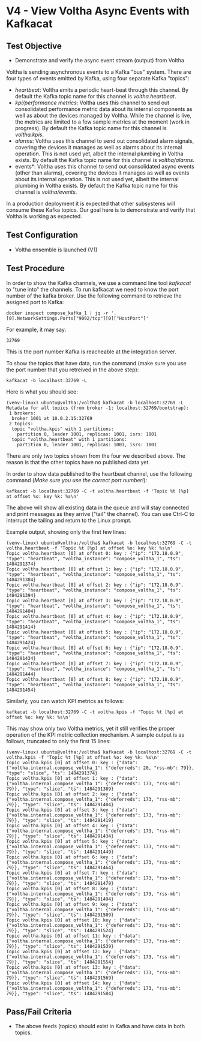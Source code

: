 # V4 - View Voltha Async Events with Kafkacat

## Test Objective

* Demonstrate and verify the async event stream (output) from Voltha

Voltha is sending asynchronous events to a Kafka "bus" system.
There are four types of events emitted by Kafka, using four separate Kafka
"topics":

* *heartbeat*: Voltha emits a periodic heart-beat through this channel. By default the Kafka topic name for this channel is *voltha.heartbeat*.
* *kpi/performance metrics*: Voltha uses this channel to send out consolidated performance metric data about its internal components as well as about the devices managed by Voltha. While the channel is live, the metrics are limited to a few sample metrics at the moment (work in progress).  By default the Kafka topic name for this channel is *voltha.kpis*.
* *alarms*: Voltha uses this channel to send out consolidated alarm signals, covering the devices it manages as well as alarms about its internal operation. This is not used yet, albeit the internal plumbing in Voltha exists. By default the Kafka topic name for this channel is *voltha/alarms*.
* events*: Voltha uses this channel to send out consolidated async events (other than alarms), covering the devices it manages as well as events about its internal operation. This is not used yet, albeit the internal plumbing in Voltha exists. By default the Kafka topic name for this channel is *voltha/events*.

In a production deployment it is expected that other subsystems will consume
these Kafka topics. 
Our goal here is to demonstrate and verify that Voltha is working as expected.

## Test Configuration

* Voltha ensemble is launched (V1)

## Test Procedure

In order to show the Kafka channels, we use a command line tool *kafkacat* to "tune into" the channels.
To run kafkacat we need to know the port number of the kafka broker. Use the following command to retrieve the assigned port to Kafka:

```shell
docker inspect compose_kafka_1 | jq -r '.[0].NetworkSettings.Ports["9092/tcp"][0]["HostPort"]'
```

For example, it may say:

```shell
32769
```

This is the port number Kafka is reacheable at the integration server.

To show the topics that have data, run the command (make sure you use the port number that you retreived in the above step):

```shell
kafkacat -b localhost:32769 -L
```

Here is what you should see:

```shell
(venv-linux) ubuntu@voltha:/voltha$ kafkacat -b localhost:32769 -L
Metadata for all topics (from broker -1: localhost:32769/bootstrap):
 1 brokers:
  broker 1001 at 10.0.2.15:32769
 2 topics:
  topic "voltha.kpis" with 1 partitions:
    partition 0, leader 1001, replicas: 1001, isrs: 1001
  topic "voltha.heartbeat" with 1 partitions:
    partition 0, leader 1001, replicas: 1001, isrs: 1001
```

There are only two topics shown from the four we described above. The reason
is that the other topics have no published data yet.

In order to show data published to the heartbeat channel, use the following
command (*Make sure you use the correct port number!*):

```shell
kafkacat -b localhost:32769 -C -t voltha.heartbeat -f 'Topic %t [%p] at offset %o: key %k: %s\n'
```

The above will show all existing data in the queue and will stay connected and print messages as they arrive ("tail" the channel). You can use Ctrl-C to interrupt the tailing and return to the Linux prompt.

Example output, showing only the first few lines:

```shell
(venv-linux) ubuntu@voltha:/voltha$ kafkacat -b localhost:32769 -C -t voltha.heartbeat -f 'Topic %t [%p] at offset %o: key %k: %s\n'
Topic voltha.heartbeat [0] at offset 0: key : {"ip": "172.18.0.9", "type": "heartbeat", "voltha_instance": "compose_voltha_1", "ts": 1484291374}
Topic voltha.heartbeat [0] at offset 1: key : {"ip": "172.18.0.9", "type": "heartbeat", "voltha_instance": "compose_voltha_1", "ts": 1484291384}
Topic voltha.heartbeat [0] at offset 2: key : {"ip": "172.18.0.9", "type": "heartbeat", "voltha_instance": "compose_voltha_1", "ts": 1484291394}
Topic voltha.heartbeat [0] at offset 3: key : {"ip": "172.18.0.9", "type": "heartbeat", "voltha_instance": "compose_voltha_1", "ts": 1484291404}
Topic voltha.heartbeat [0] at offset 4: key : {"ip": "172.18.0.9", "type": "heartbeat", "voltha_instance": "compose_voltha_1", "ts": 1484291414}
Topic voltha.heartbeat [0] at offset 5: key : {"ip": "172.18.0.9", "type": "heartbeat", "voltha_instance": "compose_voltha_1", "ts": 1484291424}
Topic voltha.heartbeat [0] at offset 6: key : {"ip": "172.18.0.9", "type": "heartbeat", "voltha_instance": "compose_voltha_1", "ts": 1484291434}
Topic voltha.heartbeat [0] at offset 7: key : {"ip": "172.18.0.9", "type": "heartbeat", "voltha_instance": "compose_voltha_1", "ts": 1484291444}
Topic voltha.heartbeat [0] at offset 8: key : {"ip": "172.18.0.9", "type": "heartbeat", "voltha_instance": "compose_voltha_1", "ts": 1484291454}
```

Similarly, you can watch KPI metrics as follows:

```shell
kafkacat -b localhost:32769 -C -t voltha.kpis -f 'Topic %t [%p] at offset %o: key %k: %s\n'
```

This may show only two Voltha metrics, yet it still verifies the proper operation of the KPI metric collection mechanism. A sample output is as follows, truncated to only the first 15 lines:
 
```shell
(venv-linux) ubuntu@voltha:/voltha$ kafkacat -b localhost:32769 -C -t voltha.kpis -f 'Topic %t [%p] at offset %o: key %k: %s\n'
Topic voltha.kpis [0] at offset 0: key : {"data": {"voltha.internal.compose_voltha_1": {"deferreds": 20, "rss-mb": 79}}, "type": "slice", "ts": 1484291374}
Topic voltha.kpis [0] at offset 1: key : {"data": {"voltha.internal.compose_voltha_1": {"deferreds": 173, "rss-mb": 79}}, "type": "slice", "ts": 1484291389}
Topic voltha.kpis [0] at offset 2: key : {"data": {"voltha.internal.compose_voltha_1": {"deferreds": 173, "rss-mb": 79}}, "type": "slice", "ts": 1484291404}
Topic voltha.kpis [0] at offset 3: key : {"data": {"voltha.internal.compose_voltha_1": {"deferreds": 173, "rss-mb": 79}}, "type": "slice", "ts": 1484291419}
Topic voltha.kpis [0] at offset 4: key : {"data": {"voltha.internal.compose_voltha_1": {"deferreds": 173, "rss-mb": 79}}, "type": "slice", "ts": 1484291434}
Topic voltha.kpis [0] at offset 5: key : {"data": {"voltha.internal.compose_voltha_1": {"deferreds": 173, "rss-mb": 79}}, "type": "slice", "ts": 1484291449}
Topic voltha.kpis [0] at offset 6: key : {"data": {"voltha.internal.compose_voltha_1": {"deferreds": 173, "rss-mb": 79}}, "type": "slice", "ts": 1484291464}
Topic voltha.kpis [0] at offset 7: key : {"data": {"voltha.internal.compose_voltha_1": {"deferreds": 173, "rss-mb": 79}}, "type": "slice", "ts": 1484291479}
Topic voltha.kpis [0] at offset 8: key : {"data": {"voltha.internal.compose_voltha_1": {"deferreds": 173, "rss-mb": 79}}, "type": "slice", "ts": 1484291494}
Topic voltha.kpis [0] at offset 9: key : {"data": {"voltha.internal.compose_voltha_1": {"deferreds": 173, "rss-mb": 79}}, "type": "slice", "ts": 1484291509}
Topic voltha.kpis [0] at offset 10: key : {"data": {"voltha.internal.compose_voltha_1": {"deferreds": 173, "rss-mb": 79}}, "type": "slice", "ts": 1484291524}
Topic voltha.kpis [0] at offset 11: key : {"data": {"voltha.internal.compose_voltha_1": {"deferreds": 173, "rss-mb": 79}}, "type": "slice", "ts": 1484291539}
Topic voltha.kpis [0] at offset 12: key : {"data": {"voltha.internal.compose_voltha_1": {"deferreds": 173, "rss-mb": 79}}, "type": "slice", "ts": 1484291554}
Topic voltha.kpis [0] at offset 13: key : {"data": {"voltha.internal.compose_voltha_1": {"deferreds": 173, "rss-mb": 79}}, "type": "slice", "ts": 1484291569}
Topic voltha.kpis [0] at offset 14: key : {"data": {"voltha.internal.compose_voltha_1": {"deferreds": 173, "rss-mb": 79}}, "type": "slice", "ts": 1484291584}
```

## Pass/Fail Criteria

* The above feeds (topics) should exist in Kafka and have data in both topics.
